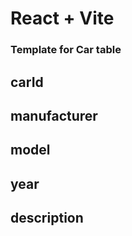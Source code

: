 # React + Vite

### Template for Car table

## carId

## manufacturer

## model

## year

## description
